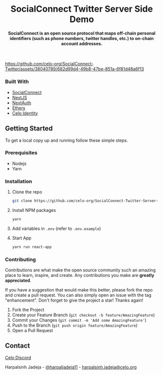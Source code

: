 <h1 align="center">SocialConnect Twitter Server Side Demo</h1>

<h4 align="center">SocialConnect is an open source protocol that maps off-chain personal identifiers (such as phone numbers, twitter handles, etc.) to on-chain account addresses.</h4>

<br>

https://github.com/celo-org/SocialConnect-Twitter/assets/38040789/682d99d4-49b8-47be-851a-6f81d48a6f13

### Built With

-   [SocialConnect](https://github.com/celo-org/SocialConnect)
-   [NextJS](https://nextjs.org/)
-   [NextAuth](https://next-auth.js.org/)
-   [Ethers](https://docs.ethers.org/v5/)
-   [Celo Identity](https://www.npmjs.com/package/@celo/identity)

## Getting Started

To get a local copy up and running follow these simple steps.

### Prerequisites

-   Nodejs
-   Yarn

### Installation

1. Clone the repo

    ```sh
    git clone https://github.com/celo-org/SocialConnect-Twitter-Server-Side.git
    ```

2. Install NPM packages

    ```sh
    yarn
    ```

3. Add variables in `.env` (refer to `.env.example`)

4. Start App

    ```sh
    yarn run react-app
    ```

### Contributing

Contributions are what make the open source community such an amazing place to learn, inspire, and create. Any contributions you make are **greatly appreciated**.

If you have a suggestion that would make this better, please fork the repo and create a pull request. You can also simply open an issue with the tag "enhancement".
Don't forget to give the project a star! Thanks again!

1. Fork the Project
2. Create your Feature Branch (`git checkout -b feature/AmazingFeature`)
3. Commit your Changes (`git commit -m 'Add some AmazingFeature'`)
4. Push to the Branch (`git push origin feature/AmazingFeature`)
5. Open a Pull Request

## Contact

[Celo Discord](https://discord.com/invite/6yWMkgM)

Harpalsinh Jadeja - [@harpaljadeja11](https://twitter.com/harpaljadeja11) - harpalsinh.jadeja@celo.org
